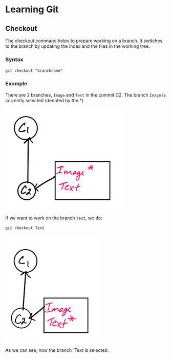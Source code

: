 # Learning Git
## Checkout

The checkout command helps to prepare working on a branch. It switches to the branch by updating the index and the files in the working tree.

### Syntax 

```
git checkout "branchname"

```
### Example

There are 2 branches, `Image` and `Text` in the commit C2. The branch `Image` is currently selected (denoted by the *)

<img src="Screenshots/checkout1.png">

If we want to work on the branch `Text`, we do:
```
git checkout Text
```
<img src="Screenshots/checkout.PNG">

As we can see, now the branch `Text is selected.
